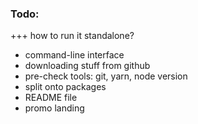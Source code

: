 ### Todo:

+++ how to run it standalone?
* command-line interface
* downloading stuff from github
* pre-check tools: git, yarn, node version
* split onto packages
* README file
* promo landing
